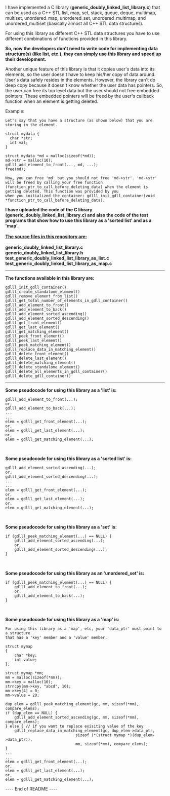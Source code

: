 I have implemented a C library (**generic_doubly_linked_list_library.c**) that can
be used as a C++ STL list, map, set, stack, queue, deque, multimap, multiset,
unordered_map, unordered_set, unordered_multimap, and unordered_multiset
(basically almost all C++ STL data structures).

For using this library as different C++ STL data structures you have to use
different combinations of functions provided in this library.

**So, now the developers don't need to write code for implementing data structure(s) (like list, etc.),
they can simply use this library and speed up their development.**

Another unique feature of this library is that it copies user's data into its
elements, so the user doesn't have to keep his/her copy of data around. User's
data safely resides in the elements. However, the library can't do deep copy because it
doesn't know whether the user data has pointers. So, the user can free its top level data but the user
should not free embedded pointers. These embedded pointers will be freed by the user's callback function
when an element is getting deleted.

Example:

```
Let's say that you have a structure (as shown below) that you are storing in the element.

struct mydata {
  char *str;
  int val;
}

struct mydata *md = malloc(sizeof(*md));
md->str = malloc(10);
gdlll_add_element_to_front(..., md, ...);
free(md);

Now, you can free 'md' but you should not free 'md->str'. 'md->str' will be freed by calling your free function
(function_ptr_to_call_before_deleting_data) when the element is getting deleted. This function was provided by you
when you initialized the container: gdlll_init_gdll_container(void *function_ptr_to_call_before_deleting_data).
```


**I have uploaded the code of the C library (generic_doubly_linked_list_library.c) and also the code of the
test programs that show how to use this library as a 'sorted list' and as a 'map'.**
<br>
<br>
<ins>**The source files in this repository are:**</ins>
<br>
<br>
**generic_doubly_linked_list_library.c<br>
generic_doubly_linked_list_library.h<br>
test_generic_doubly_linked_list_library_as_list.c<br>
test_generic_doubly_linked_list_library_as_map.c**
<br>
<hr>

**The functions available in this library are:**
```
gdlll_init_gdll_container()
gdlll_create_standalone_element()
gdlll_remove_element_from_list()
gdlll_get_total_number_of_elements_in_gdll_container()
gdlll_add_element_to_front()
gdlll_add_element_to_back()
gdlll_add_element_sorted_ascending()
gdlll_add_element_sorted_descending()
gdlll_get_front_element()
gdlll_get_last_element()
gdlll_get_matching_element()
gdlll_peek_front_element()
gdlll_peek_last_element()
gdlll_peek_matching_element()
gdlll_replace_data_in_matching_element()
gdlll_delete_front_element()
gdlll_delete_last_element()
gdlll_delete_matching_element()
gdlll_delete_standalone_element()
gdlll_delete_all_elements_in_gdll_container()
gdlll_delete_gdll_container()
```
<hr>

**Some pseudocode for using this library as a 'list' is:**

```
gdlll_add_element_to_front(...);
or,
gdlll_add_element_to_back(...);
...
...
elem = gdlll_get_front_element(...);
or,
elem = gdlll_get_last_element(...);
or,
elem = gdlll_get_matching_element(...);
```
<br>

**Some pseudocode for using this library as a 'sorted list' is:**

```
gdlll_add_element_sorted_ascending(...);
or,
gdlll_add_element_sorted_descending(...);
...
...
elem = gdlll_get_front_element(...);
or,
elem = gdlll_get_last_element(...);
or,
elem = gdlll_get_matching_element(...);
```
<br>

**Some pseudocode for using this library as a 'set' is:**

```
if (gdlll_peek_matching_element(...) == NULL) {
    gdlll_add_element_sorted_ascending(...);
    or,
    gdlll_add_element_sorted_descending(...);
}
```
<br>

**Some pseudocode for using this library as an 'unordered_set' is:**

```
if (gdlll_peek_matching_element(...) == NULL) {
    gdlll_add_element_to_front(...);
    or,
    gdlll_add_element_to_back(...);
}
```
<br>

**Some pseudocode for using this library as a 'map' is:**

```
For using this library as a 'map', etc, your 'data_ptr' must point to a structure
that has a 'key' member and a 'value' member.

struct mymap
{
    char *key;
    int value;
};

struct mymap *mm;
mm = malloc(sizeof(*mm));
mm->key = malloc(10);
strncpy(mm->key, "abcd", 10);
mm->key[4] = 0;
mm->value = 20;

dup_elem = gdlll_peek_matching_element(gc, mm, sizeof(*mm), compare_elems);
if (dup_elem == NULL) {
    gdlll_add_element_sorted_ascending(gc, mm, sizeof(*mm), compare_elems);
} else { // if you want to replace exisiting value of the key
    gdlll_replace_data_in_matching_element(gc, dup_elem->data_ptr,
                               sizeof (*(struct mymap *)(dup_elem->data_ptr)),
                               mm, sizeof(*mm), compare_elems);
}                                                                        
...
...
elem = gdlll_get_front_element(...);
or,
elem = gdlll_get_last_element(...);
or,
elem = gdlll_get_matching_element(...);
```

---- End of README ----

